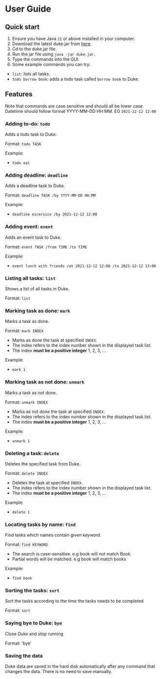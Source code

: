 # User Guide

## Quick start

1. Ensure you have Java `11` or above installed in your computer.
2. Download the latest duke.jar from [here](https://github.com/bojie3/ip/releases/tag/BCD-Extension).
3. Cd to the duke.jar file.
4. Run the jar file using `java -jar duke.jar`.
5. Type the commands into the GUI. 
6. Some example commands you can try:
- `list`: lists all tasks.
- `todo borrow book`: adds a todo task called `borrow book` to Duke.

## Features 
Note that commands are case sensitive and should all be lower case
Datetime should follow format YYYY-MM-DD HH:MM. EG `2021-12-12 12:00`

### Adding to-do: `todo`

Adds a todo task to Duke.

Format: `todo TASK`

Example: 
- `todo eat`


### Adding deadline: `deadline`

Adds a deadline task to Duke.

Format: `deadline TASK /by YYYY-MM-DD HH:MM`

Example:
- `deadline excersice /by 2021-12-12 12:00`


### Adding event: `event`

Adds an event task to Duke.

Format: `event TASK /from TIME /to TIME`

Example:
- `event lunch with friends /at 2021-12-12 12:00 /to 2021-12-12 13:00`


### Listing all tasks: `list`

Shows a list of all tasks in Duke.

Format: `list`


### Marking task as done: `mark`

Marks a task as done.

Format: `mark INDEX`
- Marks as done the task at specified `INDEX`. 
- The index refers to the index number shown in the displayed task list. 
- The index **must be a positive integer** 1, 2, 3, …

Example:
- `mark 1`


### Marking task as not done: `unmark`

Marks a task as not done.

Format: `unmark INDEX`
- Marks as not done the task at specified `INDEX`. 
- The index refers to the index number shown in the displayed task list. 
- The index **must be a positive integer** 1, 2, 3, …

Example:
- `unmark 1`


### Deleting a task: `delete`

Deletes the specified task from Duke.

Format: `delete INDEX`
- Deletes the task at specified `INDEX`. 
- The index refers to the index number shown in the displayed task list. 
- The index **must be a positive integer** 1, 2, 3, …

Example:
- `delete 1`


### Locating tasks by name: `find`

Find tasks which names contain given keyword.

Format: `find KEYWORD`
- The search is case-sensitive. e.g book will not match Book
- Partial words will be matched. e.g book will match books

Example:
- `find book`


### Sorting the tasks: `sort`

Sort the tasks according to the time the tasks needs to be completed

Format: `sort`


### Saying bye to Duke: `bye`

Close Duke and stop running

Format: 'bye'


### Saving the data
Duke data are saved in the hard disk automatically after any command that changes the data. 
There is no need to save manually.

